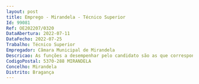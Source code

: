 ```yaml
--- 
layout: post
title: Emprego - Mirandela - Técnico Superior
Id: 99081
Ref: OE202207/0320
DataAbertura: 2022-07-11
DataFecho: 2022-07-25
Trabalho: Técnico Superior
Empregador: Câmara Municipal de Mirandela
Descricao: As funções a desempenhar pelo candidato são as que correspondem ao exercício de funções previstas na carreira de Técnico Superior, constantes no Anexo à Lei n.º 35 2014, de 20 de junho, na sua atual redação, referidas no n.º 2 do artigo 88.º da Lei citada, a que corresponde o grau 3 de complexidade funcional, bem como  Realizar estudos e outros trabalhos conducentes à definição e concretização das políticas do município na área de Turismo  Recolher, tratar e difundir toda a informação turística necessária ao serviço em que está integrado  Planear, organizar e controlar ações de promoção turística  Organizar eventos e projetos de natureza artística  Organização de ações culturais, investigação e documentação  Colaborar com os agentes culturais e recreativos do concelho  Proceder à recolha, levantamento, inventariação de diversas fontes culturais  Promover a organização de exposições e apoiar na colaboração de suportes documentais  Exercer todas as funções no quadro de competências atribuído aos serviços de cultura do Município.
CodigoPostal: 5370-288 MIRANDELA
Concelho: Mirandela
Distrito: Bragança
--- 
```

